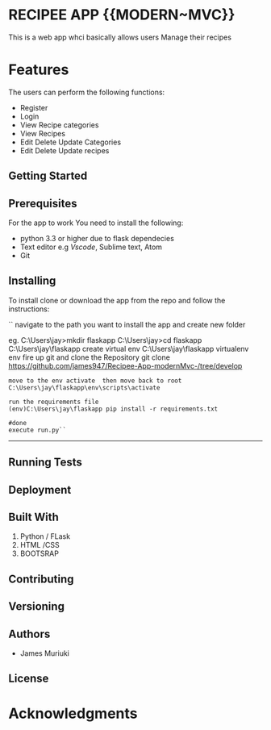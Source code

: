RECIPEE APP {{MODERN~MVC}}
====
This is a web app whci basically allows users Manage their recipes 

Features
===
The users can perform the following functions:

* Register
* Login
* View Recipe categories
* View Recipes
* Edit Delete Update Categories
* Edit Delete Update recipes

Getting Started
---


Prerequisites
----
For the app to work You need to install the following:
* python 3.3 or higher due to flask dependecies
* Text editor e.g *Vscode*, Sublime text, Atom
* Git

Installing
----
To install clone or download the app from the repo and follow the instructions:


`` navigate to the path you want to install the app and create  new folder

eg. C:\Users\jay>mkdir flaskapp
    C:\Users\jay>cd flaskapp
    C:\Users\jay\flaskapp
    create virtual env
    C:\Users\jay\flaskapp virtualenv env
    fire up git and clone the Repository
    git clone https://github.com/james947/Recipee-App-modernMvc-/tree/develop

    move to the env activate  then move back to root
    C:\Users\jay\flaskapp\env\scripts\activate

    run the requirements file
    (env)C:\Users\jay\flaskapp pip install -r requirements.txt

    #done 
    execute run.py``

    

     
---

Running Tests
---


Deployment
---

Built With
---
1. Python / FLask 
2. HTML /CSS
3. BOOTSRAP

Contributing
---

Versioning
---

Authors
---
* James Muriuki

License
---

Acknowledgments
===

